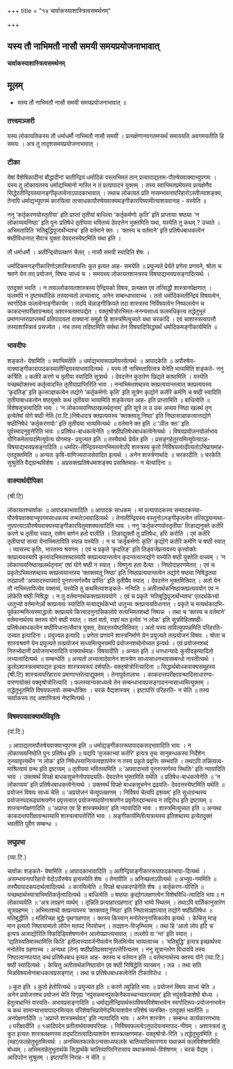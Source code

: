 +++
title = "१४ चार्वाकस्याशास्त्रित्वसमर्थनम्"

+++


## यस्य तौ नाभिमतौ नासौ समयी समयप्रयोजनाभावात्

**चार्वाकस्याशास्त्रित्वसमर्थनम्**

## **मूलम्**

- यस्य तौ नाभिमतौ नासौ समयी समयप्रयोजनाभावात् ॥

### **तत्त्वमञ्जरी**

यस्य लोकायतिकस्य तौ धर्माधर्मौ नाभिमतौ नासौ समयी । प्रत्यक्षेणानवगतमप्यर्थं समाययति अवगमयतीति हि समयः । अत्र तु तादृशसमयप्रयोजनाभावात् ।

### **टीका** 

येषां वैशेषिकादीनां बौद्धादीनां चातीन्द्रियं धर्मादिकं वस्त्वभिमतं तान् प्रत्यापाद्यताम-पौरुषेयवाक्याभ्युपगमः । यस्य तु लोकायतस्य धर्माद्यभिमानो नास्ति न तं प्रत्यापादनं युक्तम् । तस्य स्वाभिमतप्रमेयस्य प्रत्यक्षेणैव सिद्धेरतीन्द्रियस्यानङ्गीकृतत्वेनाऽपादकाभावात् । तथाच लोकायतं प्रति नासम्भावनापरिहारोऽस्तीत्याशङ्क्य, तेनापि धर्माद्यभ्युपगमं कारयित्वा तत्साधकापौरुषेयवाक्यमङ्गीकारयिष्यामीत्याशयवानाह - यस्येति ॥

ननु ‘कर्तृकरणयोस्तृतीया’ इति प्राप्तां तृतीयां बाधित्वा ‘कर्तृकर्मणोः कृति’ इति प्राप्तायाः षष्ठ्याः ‘न लोकाव्ययनिष्ठा’ इति पुनः प्रतिषेधे तृतीयया भवितव्यं देवदत्तेन भुक्तमिति यथा, यस्येति तु कथम् ? उच्यते । अभिमताविति ‘मतिबुद्धिपूजार्थेभ्यश्च’ इति वर्तमाने क्तः । ‘क्तस्य च वर्तमाने’ इति प्रतिषेधबाधकत्वेन षष्ठीविधानात् सैवात्र युक्ता देवदत्तस्येष्टमिति यथा इति ।

तौ धर्माधर्मौ । अतीन्द्रियोपलक्षणं चैतत् । नासौ समयी स्यादिति शेषः ।

धर्मादिकमनङ्गीकारिणोऽशास्त्रित्वापत्तिः कुत इत्यत आह- समयेति ॥ प्रयुज्यते प्रेर्यते प्रणेता प्रणयने, श्रोता च श्रवणे येन तत् प्रयोजनं, विषयः साध्यं च । समयस्य लोकायतशास्त्रस्य विषयाद्यभावप्रसङ्गादित्यर्थः ।

एतदुक्तं भवति । न तावल्लोकायतशास्त्रस्य ऐन्द्रियको विषयः, प्रत्यक्षत एव तत्सिद्धौ शास्त्रानपेक्षणात् । फलमपि न दृष्टमर्थादिकं तस्यान्यतो लभ्यत्वाद्, अनेन सम्बन्धाभावाच्च । ततो धर्मादिकमतीन्द्रियं विषयत्वेन, स्वर्गादिकं फलत्वेनाङ्गीकार्यम् । तदपि चेन्नाङ्गीक्रियते तदा शास्त्रस्य निर्विषयत्वेन निष्फलत्वेन च काकदन्तपरीक्षाग्रन्थवद् अशास्त्रत्वमापद्येत । वक्तृश्रोत्रोरभिमत-मनन्यसाध्यं फलमधिकृत्य तद्धेतुभूतं प्रमाणान्तराप्राप्तमर्थं प्रतिपादयतां वाक्यानां समूहो हि शास्त्रमित्युच्यते यथा चरकादि । एवं चाशास्त्रत्वापत्तौ तस्याशास्त्रित्वं प्रसज्येत । नच तस्य तदिष्टमिति सर्वथा तेन विषयादिसिद्ध्यर्थं धर्मादिकमङ्गीकार्यमिति ॥

### **भावदीपः** 

शङ्कते- येषामिति ॥ स्वाभिमतेति ॥ धर्माद्यभावरूपप्रमेयस्येत्यर्थः ॥ आपादकेति ॥ अपौरुषेय-वाक्याङ्गीकारापादकस्यातीन्द्रियस्याभावादित्यर्थः । यस्य तौ नाभिमतावित्यत्र येनेति भाव्यमिति शङ्कते- ननु कर्त्रिति ॥ कर्तरि करणे च तृतीया स्यादिति सूत्रार्थः । देवदत्तेन कुठारेण छिद्यते काष्ठमिति । यस्येति यच्छब्दोक्तस्य कर्तृत्वादस्ति तृतीयाप्राप्तिरिति भावः । नन्वभिमतशब्दस्य क्तप्रत्ययान्तत्वात् क्तप्रत्ययस्य ‘कृदतिङ्’ इति कृत्सञ्ज्ञकत्वेन तद्योगे ‘कर्तृकर्मणोः कृति’ इति सूत्रेण कृद्योगे कर्तरि कर्मणि च षष्ठी स्यादिति तृतीयाबाधकत्वेन षष्ठ्युक्तेः कथं तृतीयया भाव्यमिति शङ्केत्यत आह- इति प्राप्तामिति ॥ बाधित्वेति ॥ विशेषसूत्रत्वादिति भावः । ‘न लोकाव्ययनिष्ठाखलर्थतृनाम्’ इति सूत्रे ल उ उक अव्यय निष्ठा खलर्थ तृन् इत्येतेषां योगे षष्ठी नेति (रा.टि.)निषेधादत्र क्तप्रत्ययस्य ‘क्तक्तवतू निष्ठा’ इति निष्ठासञ्ज्ञकत्वात्तद्योगे षष्ठीनिषेधे ‘कर्तृकरणयोः’ इति तृतीयया भाव्यमित्यर्थः ॥ वर्तमाने क्त इति ॥ ‘ञीतः क्तः’ इति पूर्वस्मादनुवृत्तेरिति भावः ॥ प्रतिषेध-बाधकत्वेनेति ॥ षष्ठीप्रतिषेधबाधकत्वेनेत्यर्थः । विषयप्रयोजनयोर्लाभाय यौगिकमेतत्पदमित्युपेत्य योगमाह- प्रयुज्यत इति ॥ तस्यैवार्थः प्रेर्यत इति । प्रसङ्गहेतुरयमित्युपेत्याऽह- विषयाद्यभावप्रसङ्गादिति ॥ धर्मादेर-तीन्द्रियस्यानभिमतत्वेऽपि शास्त्रस्य कुतो निर्विषयत्वादीत्यतोऽभिप्रायमाह- एतदुक्तमिति ॥ अन्यतः कृषि-वाणिज्यराजसेवादित इत्यर्थः । अनेन शास्त्रेणार्थादेः ॥ चरकादीति ॥ चरकेति सुश्रुतेति वैद्यग्रन्थविशेषः । अप्रसक्तप्रतिषेधमाशङ्क्य प्रसक्तिमाह- न चेत्यादिना ॥

### **वाक्यार्थदीपिका**

(श्री.टि)

लोकायतश्चार्वाकः ॥ आपादकाभावादिति ॥ आपादकं साधकम् । मां प्रत्यापादकस्य सम्पादकस्या-पौरुषेयवाक्याभ्युपगमसाधकस्य तन्मतेऽभावादित्यर्थः । तेनातीन्द्रियस्य वस्तुनोऽनङ्गीकृतत्वेन तत्सिद्ध्यन्यथा-नुपपत्त्याऽपौरुषेयवाक्यस्याङ्गीकारयितुमशक्यत्वादिति भावः । ननु ‘कर्तृकरणयोस्तृतीया’ तिङाद्यनुक्ते कर्तरि करणे च तृतीया स्यात्, रामेण बाणेन हतो वालीति । तिङाद्युक्तौ तु प्रतिषेधः, हरिः करोति । एवं कर्तरि तृतीयायां सत्यां येनाभिमताविति स्यान्न यस्येति । न च ‘कर्तृकर्मणोः कृति’ कृद्योगे कर्तरि कर्मणि च षष्ठी स्यात् । व्यासस्य कृतिः, भारतस्य श्रवणम् । एवं च प्रकृते ‘कृदतिङ्’ इति तिङ्वर्जप्रत्ययस्य कृत्त्वोक्तेः क्तप्रत्ययस्यापि कृत्त्वादभिमतशब्दस्यापि क्तप्रत्ययान्तत्वेन कृदन्तत्वात्तद्योगे यस्येति षष्ठी युक्तेति वाच्यम् । ‘न लोकाव्ययनिष्ठाखलर्थतृनाम्’ एषां योगे षष्ठी न स्यात् । विष्णुना हता दैत्याः । निष्ठोदाहरणमेतत् । एवं च प्रकृतेऽभिमतशब्दस्य क्तप्रत्ययान्तस्य ‘क्तक्तवतू निष्ठा’ इति निष्ठाप्रत्ययान्तत्वेन तद्योगे षष्ठ्या निषिद्धतया तदप्राप्तौ ‘अपवादस्यापवादे पुनरुत्सर्गस्यैव प्राप्तिः’ इति तृतीयैव स्यात् । देवदत्तेन भुक्तमितिवत् । अतो येन तौ नाभिमतावित्येव वक्तव्यं, यस्येति तु कथमित्याशङ्कते- नन्विति ॥ अतीतार्थकनिष्ठाक्तप्रत्यययोग एव न लोकेति षष्ठी निषिद्धा । न तु वर्तमानार्थकक्तप्रत्यययोगे । एवं च प्रकृते ‘मतिबुद्धिपूजार्थेभ्यश्च’ एतदर्थकेभ्यो धातुभ्यो वर्तमानेऽर्थे क्तप्रत्ययः स्यादिति मत्याद्यर्थकेभ्यो धातुभ्यः क्तप्रत्ययविधानात् । प्रकृते च मत्यर्थकादभि-पूर्वकान्मनित्यस्माद्धातोः क्तप्रत्यये कित्त्वादनुनासिकलोपे सत्यभिमतशब्दो निष्पन्नः । तथा च ‘क्तस्य च वर्तमाने’ वर्तमानार्थस्य क्तस्य योगे षष्ठी स्यात् । सतां मतो, राज्ञां मत इत्येवं ‘न लोक’ इति सूत्रविहितषष्ठी-प्रतिषेधबाधकत्वेन षष्ठीविधानात्सैवात्र युक्ता, देवदत्तस्येष्टमितिवत् । अतो यस्य तावित्युपपन्नमिति परिहरति- उच्यत इत्यादिना । प्रयुज्यत इत्यादि ॥ प्रणेता प्रणयने शास्त्रनिर्माणे येन प्रयुज्यते तत्प्रयोजनं विषयः । श्रोता च शास्त्रश्रवणे येन प्रयुज्यते तत्प्रयोजनं साध्यमित्युभयमपि प्रयोजनशब्देनोच्यत इत्यर्थः । एवं प्रयोजनशब्दं निरुच्येदानी प्रयोजनाभावादिति वाक्यार्थमाह- विषयादीति ॥ अन्यत इति ॥ धनधान्यादेः कुसीदकृष्यादितो लभ्यत्वादित्यर्थः ॥ सम्बन्धेति ॥ अन्यतो लभ्यत्वादेवानेन शास्त्रेण साध्यसाधनभावसम्बन्धो नास्तीत्यर्थः । कुतोऽशास्त्रत्वमापद्यत इत्यतः शास्त्रस्वरूपं दर्शयति- वक्तृश्रोत्रोरित्यादिना ॥ सिद्धार्थबोधकवाक्यसमूहस्य (श्री.टि) शास्त्रत्वपरिहाराय प्रमाणान्तरेत्याद्युक्तम् । तेनापूर्वतालाभः । काकदन्तपरीक्षाग्रन्थादिसाधारण्य-वारणायोक्तं वक्तृश्रोत्रोरित्यादि । फलस्यान्यसाध्यत्वे तेन सम्बन्धाभावप्रसङ्गादनन्यसाध्यमित्युक्तम् । तद्धेतुभूतमिति विषयफलयोः सम्बन्धोक्तिः । चरकं वैद्यशास्त्रम् । इष्टापत्तिं परिहरति- न चेति ॥ तस्य चार्वाकस्य तद् अशास्त्रित्वं नेष्टमित्यर्थः ।

### **विषमपदवाक्यार्थविवृतिः**

(पां.टि.)

॥ आपाद्यतामपौरुषेयवाक्याभ्युपगम इति ॥ धर्माद्यङ्गीकाररूपापादकसद्भावादिति भावः । न लोकाव्ययनिष्ठेति पुनः प्रतिषेध इति ॥ यद्यपि ‘तृजकाभ्यां कर्तरि’ इत्यत्र तृचः सानुबन्धकस्य निर्देशेन तृन्व्यावृत्त्यर्थेन ‘न लोक’ इति निषेधस्यानित्यत्वज्ञापनेन न तस्य प्रकृते प्रवृत्तिः सम्भवति । तथाऽपि तन्नित्यत्व-माश्रित्यायं ग्रन्थ इति द्रष्टव्यम् ॥ तृतीयया भवितव्यमिति ॥ ‘अपवादाभावे पुनरुत्सर्गस्य स्थितिः’ इति न्यायादिति भावः । उक्तमर्थं विपक्षे बाधकसूचनेनोपपादयति- देवदत्तेन भुक्तमिति यथेति ॥ प्रतिषेध-बाधकत्वेनेति ॥ ‘न लोकाव्यय’ इति प्रतिषेधबाधकत्वेनेत्यर्थः । उक्तमर्थं विपक्षे बाधकसूचनेन द्रढयति- देवदत्तस्येष्टमिति यथेति ॥ प्रयोजनं विषयः साध्यं चेति ॥ ‘अप्रयोजनं चेत्युपलक्षणम् । निर्विषयं चेत्यपि द्रश्व्व्यम्’ इति सुधाग्रन्थस्य प्रयोजनपदरूढ्याश्रयणेन प्रवृत्तत्वात् प्रयोजनपदयोगाश्रयणेन प्रवृत्तैतद्ग्रन्थस्य न तद्विरोध इति द्रष्टव्यम् ॥ शास्त्रानपेक्षणादिति ॥ ‘अप्राप्त एव हि शास्त्रमर्थवत्’ इति न्यायादिति भावः । शास्त्रमित्युच्यत इति ॥ अन्यथा काकदन्तपरीक्षाग्रन्थस्यापि शास्त्रत्वापत्तेरिति भावः । अङ्गीकार्यमितीत्यत्रत्यस्य इतिशब्दस्य इत्येतदुक्तं भवतीति पूर्वेण सम्बन्धः ।

### **लघुप्रभा** 

(व्या.टि.)

चार्वाकः शङ्कते- येषामिति ॥ आपादकाभावादिति ॥ अतीन्द्रियाङ्गीकाररूपापादकाभावा-दित्यर्थः । असम्भावनापरिहारो वेदोऽपौरुषेय इत्यस्येति शेषः ॥ तेनापीति ॥ अनिच्छताऽपीत्यर्थः ॥ अभ्युप-गममिति ॥ तस्यैवापादकपदार्थत्वादित्यर्थः ॥ कारयित्वेति ॥ विपक्षे बाधकदण्डेनेति शेषः ॥ कर्तृकरण-योरिति ॥ यच्छब्दार्थस्यात्राभिमतिकर्तृत्वादित्यर्थः ॥ बाधित्वेति ॥ षष्ठ्याः कृद्योगलक्षणत्वेन विशेषविधि-त्वादिति भावः॥ न लोकाव्ययेति ॥ ‘अत्र लग्रहणं व्यर्थम् । तृन्निति प्रत्याहारग्रहणात्’ इति भाष्ये स्थितम् । तथाऽपि वार्तिकानुसारेण सूत्रग्रहणम् । अभिमतशब्दे क्तप्रत्ययस्य ‘क्तक्तवतू निष्ठा’ इति निष्ठासञ्ज्ञात्वात् तद्योगे षष्ठीप्रतिषेधः ॥ मतिबुद्धीति ॥ मतिरिच्छा बुद्धेः पृथग्ग्रहणात् । क्तस्य कित्त्वान् मनोतेरनुनासिकलोप इत्यर्थः । केचित्तु माङ् मान इत्यतो निष्ठायामातो लोपेन मतपदं निरवोचन् । तदज्ञान-विजृम्भितम् । तथा हि ‘आतो लोप इटि च’ इत्यत्र अजाद्योरिति क्ङिदिड्विशेषणत्वेन आलोपप्राप्त्यभावात् । तल्लोपे वा ‘न्त’ इति स्यात् । ‘द्यतिस्यतिमास्थामित्ति किति’ इतीत्वस्यावर्जनीयत्वेन मितमित्येव भाव्यत्वाच्च । ‘मतिबुद्धि’ इत्यत्र इच्छार्थस्य मनोतेरेव ग्रहणाच्च । अन्यथा (तेन) षष्ठीप्रतिप्रसवानुपपत्तेरित्यलम् । ननु सूत्रान्तरेण विधावपि तस्य निष्ठात्वानपायात् कथं प्रतिषेधबाध इत्यत आह- क्तस्य च वर्तमान इति ॥ वर्तमानार्थस्य क्तस्य योगे (व्या.टि.) षष्ठी स्यादित्यर्थः । केचित्तु अतीतार्थकनिष्ठायोग एव षष्ठी निषिद्धेति व्याख्यन् । तन्न । तथा सति भिन्नविषयत्वेनाबाधकत्वप्रसङ्गात् । तथा च प्रतिषेधबाधकत्वेनेति टीकाविरोधः ।

॥ कुत इति ॥ कुतो हेतोरित्यर्थः ॥ प्रयुज्यत इति ॥ करणे ल्युडिति भावः ॥ प्रयोजनं विषयः साध्यं चेति ॥ अनेन प्रयोजनश्च प्रयोजनं चेति विगृह्य ‘नपुंसकमनपुंसकेनैकवच्चान्यतरस्याम्’ इति नपुंसकैकशेषो बोध्यः । हेतुत्वभ्रान्तिं वारयति- अभावप्रसङ्गादिति ॥ धर्माद्यतीन्द्रियार्थरूपविषयविशेषाभावेन स्वर्गादिरूप-प्रयोजनाभावेन च कथं सामान्याभावापादनमित्यतः परिशेषाभिप्रायेणेदमित्याशयेन परिशेषं व्यनक्ति- एतदुक्तं भवतीति ॥ अनपेक्षणादिति ॥ ‘अप्राप्ते शास्त्रमर्थवत्’ इति न्यायादिति भावः । अनेन शास्त्रेण । सम्बन्धः कार्यकारणभावः ॥ परीक्षादीति ॥ १आदिपदेन प्रतीतार्थवाक्यपरिग्रहः । निर्विषयफलत्वेऽनुपादेयत्वमापाद-नीयम् । अशास्त्रत्वं तु कुत इत्यतः शास्त्रलक्षणस्य तद्घटितत्वादित्याशयेन शास्त्रलक्षणमाह- वक्तृश्रोत्रो-रिति ॥ तद्धेतुभूतमिति ॥ (महा)फलहेतुभूतमित्यर्थः । अनभिमतफलकेऽन्यसाध्यफलके चातिव्याप्तिवारणाय यथाक्रमं फलविशेषणमिति बोध्यम् । अभिमताहेतुभूतार्थके सिद्धार्थके चातिव्याप्तिनिरासाय यथाक्रममर्थ-विशेषणम् । चरकं वैद्यम् । आदिपदेन सुश्रुतम् । इष्टापत्तिं निराह- न चेति ॥

